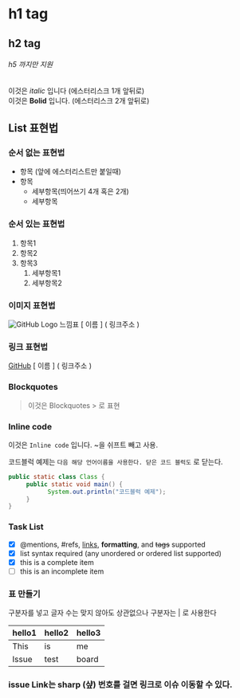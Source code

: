 # h1 tag
## h2 tag
###### h5 까지만 지원
이것은 *italic* 입니다 (에스터리스크 1개 앞뒤로) <br>
이것은 **Bolid** 입니다. (에스터리스크 2개 앞뒤로)

## List 표현법
### 순서 없는 표현법
* 항목 (앞에 에스터리스트만 붙일때)
* 항목
    * 세부항목(띄어쓰기 4개 혹은 2개)
    * 세부항목
### 순서 있는 표현법
1. 항목1
1. 항목2
1. 항목3
    1. 세부항목1
    1. 세부항목2

### 이미지 표현법
![GitHub Logo](https://byline.network/wp-content/uploads/2018/06/github-logo.png)
느낌표 [ 이름 ] ( 링크주소 )
### 링크 표현법
[GitHub](http://github.com)
  [ 이름 ] ( 링크주소 )

### Blockquotes
> 이것은  Blockquotes > 로 표현
### Inline code
이것은 `Inline code` 입니다. ~을 쉬프트 빼고 사용.

코드블럭 예제는 ``` 다음 해당 언어이름을 사용한다. 닫은 코드 블럭도 ``` 로 닫는다.
```java
public static class Class {
     public static void main() {
           System.out.println("코드블럭 예제");
     }
}
```

### Task List
- [x] @mentions, #refs, [links](), **formatting**, and <del>tags</del> supported
- [x] list syntax required (any unordered or ordered list supported)
- [x] this is a complete item
- [ ] this is an incomplete item

### 표 만들기
 구분자를 넣고 글자 수는 맞지  않아도 상관없으나 구분자는 | 로 사용한다

hello1 | hello2 | hello3
------ | ------- | -------
This | is | me
Issue | test | board

### issue Link는 sharp (샾) 번호를 걸면 링크로 이슈 이동할 수 있다.
